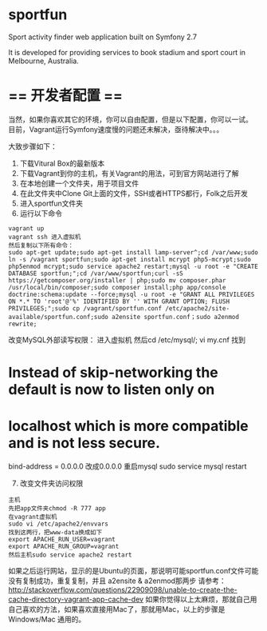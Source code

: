 sportfun
========
Sport activity finder web application built on Symfony 2.7

It is developed for providing services to book stadium and sport court in Melbourne, Australia.

== 开发者配置 ==
========
当然，如果你喜欢其它的环境，你可以自由配置，但是以下配置，你可以一试。
目前，Vagrant运行Symfony速度慢的问题还未解决，亟待解决中。。。

大致步骤如下：
1. 下载Vitural Box的最新版本
2. 下载Vagrant到你的主机，有关Vagrant的用法，可到官方网站进行了解
3. 在本地创建一个文件夹，用于项目文件
4. 在此文件夹中Clone Git上面的文件，SSH或者HTTPS都行，Folk之后开发
5. 进入sportfun文件夹
6. 运行以下命令
```
vagrant up
vagrant ssh 进入虚拟机
然后复制以下所有命令：
sudo apt-get update;sudo apt-get install lamp-server^;cd /var/www;sudo ln -s /vagrant sportfun;sudo apt-get install mcrypt php5-mcrypt;sudo php5enmod mcrypt;sudo service apache2 restart;mysql -u root -e "CREATE DATABASE sportfun;";cd /var/www/sportfun;curl -sS https://getcomposer.org/installer | php;sudo mv composer.phar /usr/local/bin/composer;sudo composer install;php app/console doctrine:schema:update --force;mysql -u root -e "GRANT ALL PRIVILEGES ON *.* TO 'root'@'%' IDENTIFIED BY '' WITH GRANT OPTION; FLUSH PRIVILEGES;";sudo cp /vagrant/sportfun.conf /etc/apache2/site-available/sportfun.conf;sudo a2ensite sportfun.conf；sudo a2enmod rewrite;
```
改变MySQL外部读写权限：
进入虚拟机
然后cd /etc/mysql/; vi my.cnf
找到
# Instead of skip-networking the default is now to listen only on
# localhost which is more compatible and is not less secure.
bind-address            = 0.0.0.0
改成0.0.0.0
重启mysql
sudo service mysql restart

7. 改变文件夹访问权限
```
主机
先把app文件夹chmod -R 777 app
在vagrant虚拟机
sudo vi /etc/apache2/envvars
找到这两行，把www-data换成如下
export APACHE_RUN_USER=vagrant
export APACHE_RUN_GROUP=vagrant
然后主机sudo service apache2 restart
```
如果之后运行网站，显示的是Ubuntu的页面，那说明可能sportfun.conf文件可能没有复制成功，重复复制，并且 a2ensite & a2enmod那两步
请参考： 
http://stackoverflow.com/questions/22909098/unable-to-create-the-cache-directory-vagrant-app-cache-dev
如果你觉得以上太麻烦，那就自己用自己喜欢的方法，如果喜欢直接用Mac了，那就用Mac，以上的步骤是Windows/Mac 通用的。
